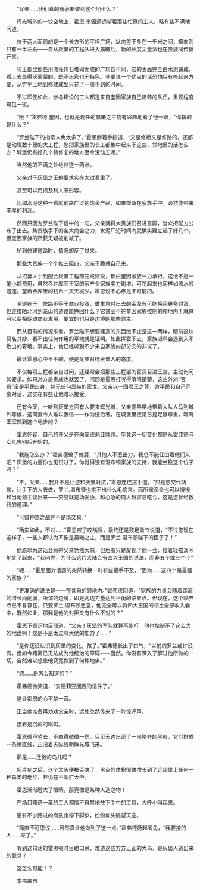 　　“父亲……我们真的有必要做到这个地步么？”

　　辉光城外的一块空地上，霍恩.奎因远远望着那些忙碌的工人，略有些不满地问道。

　　位于两人面前的是一个长方形的平坦广场，纵向差不多在一千米之间，横向则只有一半左右——自从灰堡的工程队进入晨曦后，新的长度丈量法也在贵族间传播开来。

　　和王都里那些用漂亮砖石堆砌而成的广场各不同，它的表面完全由水泥铺成，看上去显得灰蒙蒙的，既不出彩也无特色。非要说一个优点的话恐怕只有修起来方便，从铲平土地到修建成型只花了一周不到的时间。

　　不过即使如此，参与建设的工人都是来自奎因家族自己培养的队伍，重视程度可见一斑。

　　“哦？”霍弗德.奎因，也就是现任的晨曦之主饶有兴趣地看了他一眼，“你指的是什么？”

　　“罗兰陛下的指示未免太多了，”霍恩掰着手指道，“又是修桥又是修路的，还都是动辄数十里的大工程，您把家族里的长工都集中起来干这些，领地里的活怎么办？城堡仍有好几个待修复的地方至今没动工呢。”

　　当然他的不满之处绝非这一两点。

　　父亲对于灰堡之王的要求实在太过看重了。

　　甚至可以用损及利人来形容。

　　比如水泥这种一看就前路广泛的炼金产品，如果垄断在家族手中，必然能带来丰厚的利润。

　　然而只因为罗兰陛下信中的一句，父亲就将大贵族们召进宫殿，当众把配方公布了出去。集贵族手下的各大商会之力，水泥厂短时间内就确实建立起了好几个，但奎因家族的所获无疑被削减了。

　　轮到修建道路时，情况却反了过来。

　　那些大贵族一个个推三阻四，父亲干脆就自己来。

　　从招募人手到配合灰堡工程部完成建设，都由奎因家族一力承担。这绝不是一笔小额费用，虽然吞并摩亚王室的家产令家族实力剧增，可花起来也同样如流水般迅速。望着金库里的钱币一天天减少，霍恩说不心疼是不可能的。

　　关键在于，修路不等于商业投资，做生意付出去的金龙有可能换回更多财富，但连接陌北河到笼山的道路能挣回什么？它甚至不在奎因家族控制的领地内！就算可以变相促进商业发展，便宜的也只是边境的那些领主。

　　而从目前的情况来看，罗兰陛下想要建造的东西绝不止是这一两样，眼前这块莫名其妙、看不出任何作用的平地就是证明。如此挥霍下去，家族迟早会遇到入不敷出的窘境。事实上，他已经听到不少来自家族内部分支的非议了。

　　最让霍恩心中不平的，便是父亲对待灰堡人的态度。

　　不仅每项工程都亲自过问，还经常会把那些工程部的官员召进王宫，主动询问其要求。如果对方是贵族也就罢了，问题是霍恩打听得清清楚楚，这些外派“官员”全是平民出身，并无任何显赫的家世。父亲以一国君王之尊，邀平民和自己同桌对话，这实在有些让他难以接受。

　　还有今天，一听到灰堡方面有人要来辉光城，父亲便早早地带着大队人马到城外等候，这简直令人难以置信——作为统治者，在城堡里接见已是足够尊重，哪有王室做到这个地步的？

　　霍恩怀疑，自己的养父是在向安德莉亚赎罪。毕竟这一切变化都是从霍弗德与女儿告别后开始的。

　　“我能怎么办？”霍弗德耸了耸肩，“其他人不愿出力，我总不能任由着他们来吧？灰堡的力量你也见识过了，你觉得没有温布顿家族的支持，我能坐稳这个位子吗？”

　　“不，父亲……我并不是让您和灰堡对抗，”霍恩连连摆手道，“只是您交代两句，让手下的人去做，罗兰.温布顿也挑不出什么毛病来。而所需资金也可以慢慢和当地领主谈出来——交易就是场妥协，越心急的商人越容易吃亏，这是您曾经教我的道理。”

　　“可惜神意之战并不是场交易。”

　　“确实如此，不过……”霍恩咬了咬嘴唇，最终还是鼓足勇气说道，“不过您现在这样子，一些人都认为不像是晨曦之主，而是罗兰.温布顿陛下的臣子了！”

　　他原以为这话会惹得父亲勃然大怒，但后者只是凝视了他一会，接着轻描淡写地笑了起来，“我问你，为什么这片大陆会有四大王国的说法，而非五个或三个？”

　　“呃……”霍恩面对话题的突然转换一时有些措手不及，“因为……这四个是最强的家族？”

　　“更准确的说法是——在各自的领地内。”霍弗德回道，“家族的力量会随着距离的增长而削弱，所谓的边境，即是两边力量达到平衡的临界点。但现在，这个临界点已不复存在，只要罗兰.温布顿愿意，他完全可以将四大王国的领土全部收入囊中，既然如此，那我是他的封臣又有什么不对的？”

　　霍恩下意识地反驳道，“父亲！灰堡的军队就算再能打，他也控制不了这么大的地盘啊！您是不是太过夸大他的能力了……”

　　“是你还没认识到灰堡的变化，孩子。”霍弗德长出了口气，“以前的罗兰或许没有，但如今距离已无法成为他统治的障碍——当然，你没有深入了解过他所做的一切，自然难以想象他究竟做到了何种地步。”

　　“您……是怎么知道的？”

　　霍弗德微笑道，“安德莉亚回我的信件了。”

　　这让霍恩的心不禁一沉。

　　正当他准备再劝劝父亲时，远处忽然传来了一阵惊呼声。

　　接着是沉闷的嗡鸣。

　　霍恩循声望去，不由得微微一愣。只见天边出现了一串整齐的黑影，它们排成一条横直线，正沿着天际线朝辉光城飞来。

　　那是……迁徙的鸟儿吗？

　　但片刻之后，这个念头便被否决了，黑点的体积很快增长到了远超世上任何一种鸟类的地步，并仍在不断扩大中。

　　霍恩渐渐瞪大了眼睛，那竟像是某种人造之物！

　　在场目睹这一幕的工人都情不自禁地放下手中的工具，大呼小叫起来。

　　更有不少路过的商队也停下脚步，纷纷仰头眺望天空。

　　“简直不可思议……居然真让他做到了这一点。”霍弗德扬起嘴角，“我要接的人……来了。”

　　听到这句话的霍恩顿时目瞪口呆，难道这些方方正正的大鸟，是灰堡人造出来的载具？

　　这怎么可能！？

　　本书来自
